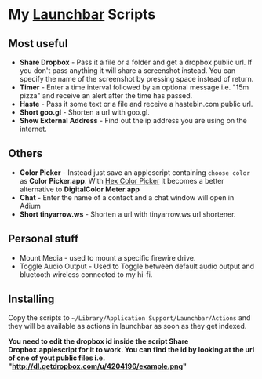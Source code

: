 My [Launchbar](http://www.obdev.at/products/launchbar/index.html) Scripts
=====================

Most useful
-----------
* **Share Dropbox** - Pass it a file or a folder and get a dropbox public url. If you don't pass anything it will share a screenshot instead. You can specify the name of the screenshot by pressing space instead of return.
* **Timer** - Enter a time interval followed by an optional message i.e. "15m pizza" and receive an alert after the time has passed.
* **Haste** - Pass it some text or a file and receive a hastebin.com public url.
* **Short goo.gl** - Shorten a url with goo.gl.
* **Show External Address** - Find out the ip address you are using on the internet.

Others
---------
* **~~Color Picker~~** - Instead just save an applescript containing `choose color` as **Color Picker.app**. With [Hex Color Picker](http://wafflesoftware.net/hexpicker/) it becomes a better alternative to **DigitalColor Meter.app**
* **Chat** - Enter the name of a contact and a chat window will open in Adium
* **Short tinyarrow.ws** - Shorten a url with tinyarrow.ws url shortener.

Personal stuff
-------------------------
* Mount Media - used to mount a specific firewire drive.
* Toggle Audio Output - Used to Toggle between default audio output and bluetooth wireless connected to my hi-fi.



Installing
-----------
Copy the scripts to `~/Library/Application Support/Launchbar/Actions` and they will be available as actions in launchbar as soon as they get indexed.

__You need to edit the dropbox id inside the script Share Dropbox.applescript for it to work. You can find the id by looking at the url of one of yout public files i.e. "http://dl.getdropbox.com/u/4204196/example.png"__